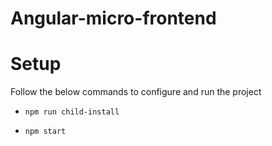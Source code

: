 # Angular-micro-frontend

# Setup

Follow the below commands to configure and run the project
  *     npm run child-install
  *     npm start
